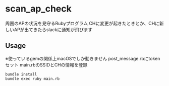 # scan_ap_check
周囲のAPの状況を見守るRubyプログラム
CHに変更が起きたときとか、CHに新しいAPが出てきたらslackに通知が飛びます

## Usage
※使っているgemの関係上macOSでしか動きません
post_message.rbにtokenセット
main.rbのSSIDとCHの情報を登録

```
bundle install
bundle exec ruby main.rb
```
